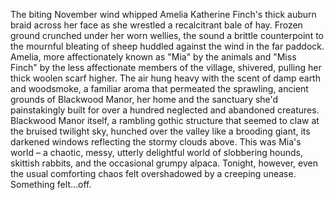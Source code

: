 The biting November wind whipped Amelia Katherine Finch's thick auburn braid across her face as she wrestled a recalcitrant bale of hay.  Frozen ground crunched under her worn wellies, the sound a brittle counterpoint to the mournful bleating of sheep huddled against the wind in the far paddock.  Amelia, more affectionately known as "Mia" by the animals and "Miss Finch" by the less affectionate members of the village, shivered, pulling her thick woolen scarf higher.  The air hung heavy with the scent of damp earth and woodsmoke, a familiar aroma that permeated the sprawling, ancient grounds of Blackwood Manor, her home and the sanctuary she'd painstakingly built for over a hundred neglected and abandoned creatures.  Blackwood Manor itself, a rambling gothic structure that seemed to claw at the bruised twilight sky, hunched over the valley like a brooding giant, its darkened windows reflecting the stormy clouds above.  This was Mia's world – a chaotic, messy, utterly delightful world of slobbering hounds, skittish rabbits, and the occasional grumpy alpaca. Tonight, however, even the usual comforting chaos felt overshadowed by a creeping unease.  Something felt…off.
